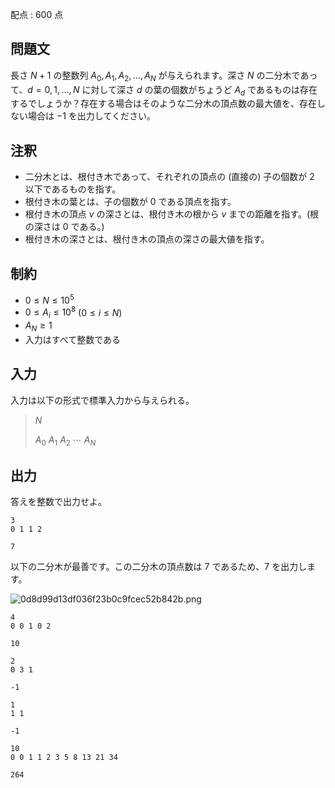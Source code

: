 配点 : $600$ 点

## 問題文

長さ $N + 1$ の整数列 $A_0, A_1, A_2, \ldots, A_N$ が与えられます。深さ $N$ の二分木であって、$d = 0, 1, \ldots, N$ に対して深さ $d$ の葉の個数がちょうど $A_d$ であるものは存在するでしょうか？存在する場合はそのような二分木の頂点数の最大値を、存在しない場合は $-1$ を出力してください。

## 注釈

- 二分木とは、根付き木であって、それぞれの頂点の (直接の) 子の個数が $2$ 以下であるものを指す。
- 根付き木の葉とは、子の個数が $0$ である頂点を指す。
- 根付き木の頂点 $v$ の深さとは、根付き木の根から $v$ までの距離を指す。(根の深さは $0$ である。)
- 根付き木の深さとは、根付き木の頂点の深さの最大値を指す。

## 制約

- $0 \leq N \leq 10^5$
- $0 \leq A_i \leq 10^{8}$ ($0 \leq i \leq N$)
- $A_N \geq 1$
- 入力はすべて整数である

## 入力

入力は以下の形式で標準入力から与えられる。

> $N$
> 
> $A_0$ $A_1$ $A_2$ $\cdots$ $A_N$

## 出力

答えを整数で出力せよ。

```input1
3
0 1 1 2
```

```output1
7
```

以下の二分木が最善です。この二分木の頂点数は $7$ であるため、$7$ を出力します。

![0d8d99d13df036f23b0c9fcec52b842b.png](https://img.atcoder.jp/nomura2020/0d8d99d13df036f23b0c9fcec52b842b.png)

```input2
4
0 0 1 0 2
```

```output2
10
```

```input3
2
0 3 1
```

```output3
-1
```

```input4
1
1 1
```

```output4
-1
```

```input5
10
0 0 1 1 2 3 5 8 13 21 34
```

```output5
264
```